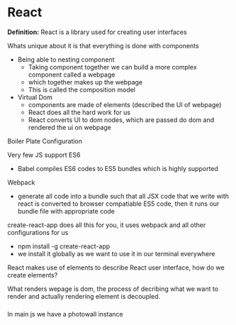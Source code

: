 # React
**Definition:** React is a library used for creating user interfaces

Whats unique about it is that everything is done with components

* Being able to nesting component
    * Taking component together we can build a more complex component called a webpage 
    * which together makes up the webpage
    * This is called the composition model
* Virtual Dom
    * components are made of elements (described the UI of webpage)
    * React does all the hard work for us 
    * React converts UI to dom nodes, which are passed do dom and rendered the ui on webpage


Boiler Plate Configuration

Very few JS support ES6
* Babel compiles ES6 codes to ES5 bundles which is highly supported

Webpack 
* generate all code into a bundle such that all JSX code that we write with react is converted to browser compatiable ES5 code, then it runs our bundle file with appropriate code

create-react-app does all this for you, it uses webpack and all other configurations for us
* npm install -g create-react-app
* we install it globally as we want to use it in our terminal everywhere


React makes use of elements to describe React user interface, how do we create elements?

What renders wepage is dom, the process of decribing what we want to render and actually rendering element is decoupled. 



### 

In main js we have a photowall instance 